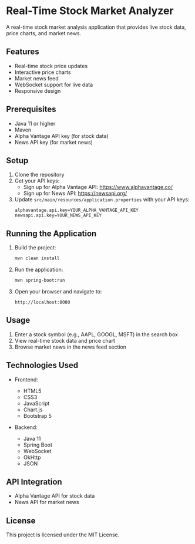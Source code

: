 # Real-Time Stock Market Analyzer

A real-time stock market analysis application that provides live stock data, price charts, and market news.

## Features

- Real-time stock price updates
- Interactive price charts
- Market news feed
- WebSocket support for live data
- Responsive design

## Prerequisites

- Java 11 or higher
- Maven
- Alpha Vantage API key (for stock data)
- News API key (for market news)

## Setup

1. Clone the repository
2. Get your API keys:
   - Sign up for Alpha Vantage API: https://www.alphavantage.co/
   - Sign up for News API: https://newsapi.org/
3. Update `src/main/resources/application.properties` with your API keys:
   ```properties
   alphavantage.api.key=YOUR_ALPHA_VANTAGE_API_KEY
   newsapi.api.key=YOUR_NEWS_API_KEY
   ```

## Running the Application

1. Build the project:

   ```bash
   mvn clean install
   ```

2. Run the application:

   ```bash
   mvn spring-boot:run
   ```

3. Open your browser and navigate to:
   ```
   http://localhost:8080
   ```

## Usage

1. Enter a stock symbol (e.g., AAPL, GOOGL, MSFT) in the search box
2. View real-time stock data and price chart
3. Browse market news in the news feed section

## Technologies Used

- Frontend:

  - HTML5
  - CSS3
  - JavaScript
  - Chart.js
  - Bootstrap 5

- Backend:
  - Java 11
  - Spring Boot
  - WebSocket
  - OkHttp
  - JSON

## API Integration

- Alpha Vantage API for stock data
- News API for market news

## License

This project is licensed under the MIT License.
